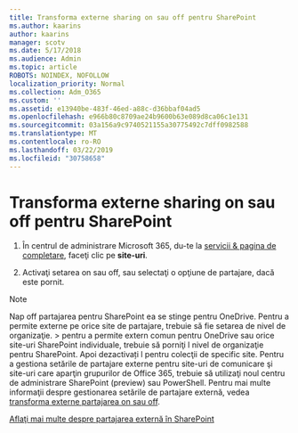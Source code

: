 ```yaml
---
title: Transforma externe sharing on sau off pentru SharePoint
ms.author: kaarins
author: kaarins
manager: scotv
ms.date: 5/17/2018
ms.audience: Admin
ms.topic: article
ROBOTS: NOINDEX, NOFOLLOW
localization_priority: Normal
ms.collection: Adm_O365
ms.custom: ''
ms.assetid: e13940be-483f-46ed-a88c-d36bbaf04ad5
ms.openlocfilehash: e966b80c8709ae24b9600b63e089d8ca06c1e131
ms.sourcegitcommit: 03a156a9c9740521155a30775492c7dff0982588
ms.translationtype: MT
ms.contentlocale: ro-RO
ms.lasthandoff: 03/22/2019
ms.locfileid: "30758658"
---
```

# <a name="turn-external-sharing-on-or-off-for-sharepoint"></a>Transforma externe sharing on sau off pentru SharePoint

1. În centrul de administrare Microsoft 365, du-te la [servicii &amp; pagina de completare](https://portal.office.com/adminportal/home#/Settings/ServicesAndAddIns), faceţi clic pe **site-uri**.
    
2. Activaţi setarea on sau off, sau selectaţi o opţiune de partajare, dacă este pornit.
    
> [!NOTE]
> Nap off partajarea pentru SharePoint ea se stinge pentru OneDrive. Pentru a permite externe pe orice site de partajare, trebuie să fie setarea de nivel de organizaţie. > pentru a permite extern comun pentru OneDrive sau orice site-uri SharePoint individuale, trebuie să porniţi l nivel de organizaţie pentru SharePoint. Apoi dezactivați l pentru colecţii de specific site. Pentru a gestiona setările de partajare externe pentru site-uri de comunicare şi site-uri care aparţin grupurilor de Office 365, trebuie să utilizaţi noul centru de administrare SharePoint (preview) sau PowerShell. Pentru mai multe informaţii despre gestionarea setările de partajare externă, vedea [transforma externe partajarea on sau off](https://go.microsoft.com/fwlink/?linkid=866426). 
  
[Aflaţi mai multe despre partajarea externă în SharePoint](https://go.microsoft.com/fwlink/?linkid=734908)
  

